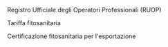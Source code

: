 Registro Ufficiale degli Operatori Professionali (RUOP)

Tariffa fitosanitaria

Certificazione fitosanitaria per l'esportazione
